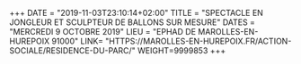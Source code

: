 +++
DATE = "2019-11-03T23:10:14+02:00"
TITLE = "SPECTACLE EN JONGLEUR ET SCULPTEUR DE BALLONS SUR MESURE"
DATES = "MERCREDI 9 OCTOBRE 2019"
LIEU = "EPHAD DE MAROLLES-EN-HUREPOIX 91000"
LINK= "HTTPS://MAROLLES-EN-HUREPOIX.FR/ACTION-SOCIALE/RESIDENCE-DU-PARC/"
WEIGHT=9999853
+++